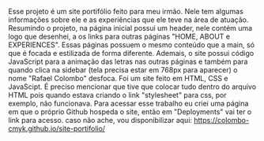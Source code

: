 Esse projeto é um site portifólio feito para meu irmão. Nele tem algumas informações sobre ele e as experiências que ele teve na área de atuação.
Resumindo o projeto, na página inicial possui um header, nele contém uma logo que desenhei, a os links para outras páginas "HOME, ABOUT e EXPERIENCES". Essas páginas possuem o mesmo conteúdo
que a main, só que é focada e estilizada de forma diferente. Ademais, o site possui código JavaScript para a animação das letras nas outras páginas e também para quando clica na sidebar (tela
precisa estar em 768px para aparecer) o nome "Rafael Colombo" desfoca. 
Foi um site feito em HTML, CSS e JavaScipt. É preciso mencionar que tive que colocar tudo dentro do arquivo HTML pois quando estava criando o link "stylesheet" para css, por exemplo, 
não funcionava.
Para acessar esse trabalho eu criei uma página em que o próprio Github hospeda o site, então em "Deployments" vai ter o link para acesso. caso não ache, vou disponibilizar aqui:
https://colombo-cmyk.github.io/site-portifolio/
